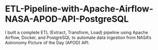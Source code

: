 # ETL-Pipeline-with-Apache-Airflow-NASA-APOD-API-PostgreSQL
I built a complete ETL (Extract, Transform, Load) pipeline using Apache Airflow, Docker, and PostgreSQL to automate data ingestion from NASA’s Astronomy Picture of the Day (APOD) API.
